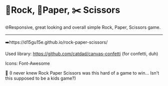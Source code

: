 # 🗿Rock, 📜Paper, ✂️ Scissors

🌐Responsive, great looking and overall simple Rock, Paper, Scissors game.

------------------------------------------------
➡️https://d15gu15e.github.io/rock-paper-scissors/

Used library: https://github.com/catdad/canvas-confetti (for confetti, duh)

Icons: Font-Awesome

🤷 (I never knew Rock Paper Scissors was this hard of a game to win... Isn't this supposed to be a kids game?)
